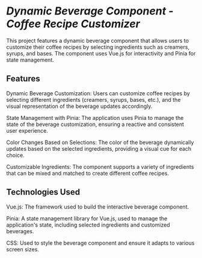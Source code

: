 # *Dynamic Beverage Component - Coffee Recipe Customizer*
This project features a dynamic beverage component that allows users to customize their coffee recipes by selecting ingredients such as creamers, syrups, and bases. The component uses Vue.js for interactivity and Pinia for state management.

## Features
Dynamic Beverage Customization: Users can customize coffee recipes by selecting different ingredients (creamers, syrups, bases, etc.), and the visual representation of the beverage updates accordingly.

State Management with Pinia: The application uses Pinia to manage the state of the beverage customization, ensuring a reactive and consistent user experience.

Color Changes Based on Selections: The color of the beverage dynamically updates based on the selected ingredients, providing a visual cue for each choice.

Customizable Ingredients: The component supports a variety of ingredients that can be mixed and matched to create different coffee recipes.

## Technologies Used
Vue.js: The framework used to build the interactive beverage component.

Pinia: A state management library for Vue.js, used to manage the application's state, including selected ingredients and customized beverages.

CSS: Used to style the beverage component and ensure it adapts to various screen sizes.
